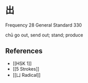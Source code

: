 # 出
Frequency 28
General Standard 330

chū
go out, send out; stand; produce

## References
- [[HSK 1]]
- [[5 Strokes]]
- [[凵 Radical]]